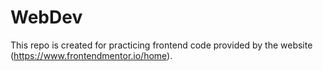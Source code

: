 # WebDev
This repo is created for practicing frontend code provided by the website (https://www.frontendmentor.io/home).
